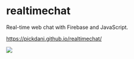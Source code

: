 # realtimechat
Real-time web chat with Firebase and JavaScript. 

https://pickdani.github.io/realtimechat/

![](chat-example.gif)  
